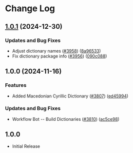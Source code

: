 # Change Log

## [1.0.1](https://github.com/khulnasoft/codetypo/compare/@codetypo/dict-mk@1.0.0...@codetypo/dict-mk@1.0.1) (2024-12-30)


### Updates and Bug Fixes

* Adjust dictionary names ([#3958](https://github.com/khulnasoft/codetypo/issues/3958)) ([8a96533](https://github.com/khulnasoft/codetypo/commit/8a96533bec21280103740868b81559437c413501))
* Fix dictionary package info ([#3956](https://github.com/khulnasoft/codetypo/issues/3956)) ([090c088](https://github.com/khulnasoft/codetypo/commit/090c0881c3a66e946fe49baf16e54c4b1231cceb))

## 1.0.0 (2024-11-16)


### Features

* Added Macedonian Cyrillic Dictionary ([#3807](https://github.com/khulnasoft/codetypo/issues/3807)) ([ed45994](https://github.com/khulnasoft/codetypo/commit/ed459942f7cc71b65f5bfaeba4b5a2d2036556a4))


### Updates and Bug Fixes

* Workflow Bot -- Build Dictionaries ([#3810](https://github.com/khulnasoft/codetypo/issues/3810)) ([ac5ce98](https://github.com/khulnasoft/codetypo/commit/ac5ce9856cf260680030e3c119bb84078bce250c))

## 1.0.0

- Initial Release
